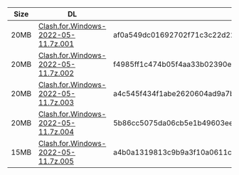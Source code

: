 |    Size   |     DL  | sha512sum |
|  ---  |  ---  |  ---  |
| 20MB | [Clash.for.Windows-2022-05-11.7z.001](https://cdn.jsdelivr.net/gh/appleians/cfw_intel@main/Clash.for.Windows-2022-05-11.7z.001) | af0a549dc01692702f71c3c22d22aae5254e32def927afd4e72631339a55d4cc24702414574932e80d4dfad03df9e8e9fd886c5406fdda3878fbb31a3a743fa0 |
| 20MB | [Clash.for.Windows-2022-05-11.7z.002](https://cdn.jsdelivr.net/gh/appleians/cfw_intel@main/Clash.for.Windows-2022-05-11.7z.002) | f4985ff1c474b05f4aa33b02390ef60fb9a54d832dfd1eca5c3366b6255fb6ac7bbd69fc6fdf2351f362a3f727a93a72558fe28b23d5b63ab009ce9b5f1bf03b |
| 20MB | [Clash.for.Windows-2022-05-11.7z.003](https://cdn.jsdelivr.net/gh/appleians/cfw_intel@main/Clash.for.Windows-2022-05-11.7z.003) | a4c545f434f1abe2620604ad9a7b12704cc386ce7b5f0af21814d861ed316d968aa6057c882c3356aabe2670e6750a17f26d22bbf9cdd5493601a643c20746ef |
| 20MB | [Clash.for.Windows-2022-05-11.7z.004](https://cdn.jsdelivr.net/gh/appleians/cfw_intel@main/Clash.for.Windows-2022-05-11.7z.004) | 5b86cc5075da06cb5e1b49603ee56af7e6bd9dc9da502bbf05ff5733240d7f7971240841263901985d95e62ee352ddf7bc832070f3fb88c9f69e7c8f4803aef6 |
| 15MB | [Clash.for.Windows-2022-05-11.7z.005](https://cdn.jsdelivr.net/gh/appleians/cfw_intel@main/Clash.for.Windows-2022-05-11.7z.005) | a4b0a1319813c9b9a3f10a0611c795fc1a7999f7253ef83f099eed8af56b599348ed63f48ea1a1a2c9ca94bb24a3e3987b00a8f262de6ae54b7b65db1e18daa6 |
